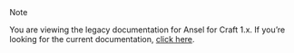 <div class="Note">
    <div class="Note__Title">
        Note
    </div>
    <div class="Note__Body">
        <p>You are viewing the legacy documentation for Ansel for Craft 1.x. If you’re looking for the current documentation, <a href="/software/ansel-craft/docs">click here</a>.</p>
    </div>
</div>
